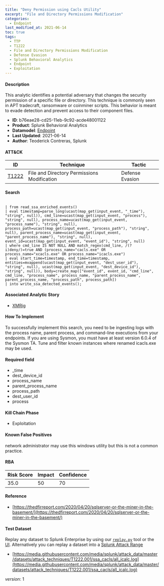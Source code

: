 ```yaml
---
title: "Deny Permission using Cacls Utility"
excerpt: "File and Directory Permissions Modification"
categories:
  - Endpoint
last_modified_at: 2021-06-14
toc: true
tags:
  - TTP
  - T1222
  - File and Directory Permissions Modification
  - Defense Evasion
  - Splunk Behavioral Analytics
  - Endpoint
  - Exploitation
---
```




#### Description

This analytic identifies a potential adversary that changes the security permission of a specific file or directory. This technique is commonly seen in APT tradecraft, ransomware or coinminer scripts. This behavior is meant to evade detection and prevent access to their component files.

- **ID**: b76eae28-cd25-11eb-9c92-acde48001122
- **Product**: Splunk Behavioral Analytics
- **Datamodel**: [Endpoint](https://docs.splunk.com/Documentation/CIM/latest/User/Endpoint)
- **Last Updated**: 2021-06-14
- **Author**: Teoderick Contreras, Splunk


#### ATT&CK

| ID          | Technique   | Tactic       |
| ----------- | ----------- |--------------|
| [T1222](https://attack.mitre.org/techniques/T1222/) | File and Directory Permissions Modification | Defense Evasion |


#### Search

```

| from read_ssa_enriched_events() 
| eval timestamp=parse_long(ucast(map_get(input_event, "_time"), "string", null)), cmd_line=ucast(map_get(input_event, "process"), "string", null), process_name=ucast(map_get(input_event, "process_name"), "string", null), process_path=ucast(map_get(input_event, "process_path"), "string", null), parent_process_name=ucast(map_get(input_event, "parent_process_name"), "string", null), event_id=ucast(map_get(input_event, "event_id"), "string", null) 
| where cmd_line IS NOT NULL AND match_regex(cmd_line, /(?i)deny/)=true AND (process_name="cacls.exe" OR process_name="xcacls.exe" OR process_name="icacls.exe") 
| eval start_time=timestamp, end_time=timestamp, entities=mvappend(ucast(map_get(input_event, "dest_user_id"), "string", null), ucast(map_get(input_event, "dest_device_id"), "string", null)), body=create_map(["event_id", event_id, "cmd_line", cmd_line, "process_name", process_name, "parent_process_name", parent_process_name, "process_path", process_path]) 
| into write_ssa_detected_events();
```

#### Associated Analytic Story
* [XMRig](/stories/xmrig)


#### How To Implement
To successfully implement this search, you need to be ingesting logs with the process name, parent process, and command-line executions from your endpoints. If you are using Sysmon, you must have at least version 6.0.4 of the Sysmon TA. Tune and filter known instances where renamed icacls.exe may be used.

#### Required field
* _time
* dest_device_id
* process_name
* parent_process_name
* process_path
* dest_user_id
* process


#### Kill Chain Phase
* Exploitation


#### Known False Positives
network administrator may use this windows utility but this is not a common practice.



#### RBA

| Risk Score  | Impact      | Confidence   |
| ----------- | ----------- |--------------|
| 35.0 | 50 | 70 |



#### Reference

* [https://thedfirreport.com/2020/04/20/sqlserver-or-the-miner-in-the-basement/](https://thedfirreport.com/2020/04/20/sqlserver-or-the-miner-in-the-basement/)



#### Test Dataset
Replay any dataset to Splunk Enterprise by using our [`replay.py`](https://github.com/splunk/attack_data#using-replaypy) tool or the [UI](https://github.com/splunk/attack_data#using-ui).
Alternatively you can replay a dataset into a [Splunk Attack Range](https://github.com/splunk/attack_range#replay-dumps-into-attack-range-splunk-server)

* [https://media.githubusercontent.com/media/splunk/attack_data/master/datasets/attack_techniques/T1222.001/ssa_cacls/all_icalc.log](https://media.githubusercontent.com/media/splunk/attack_data/master/datasets/attack_techniques/T1222.001/ssa_cacls/all_icalc.log)


_version_: 1